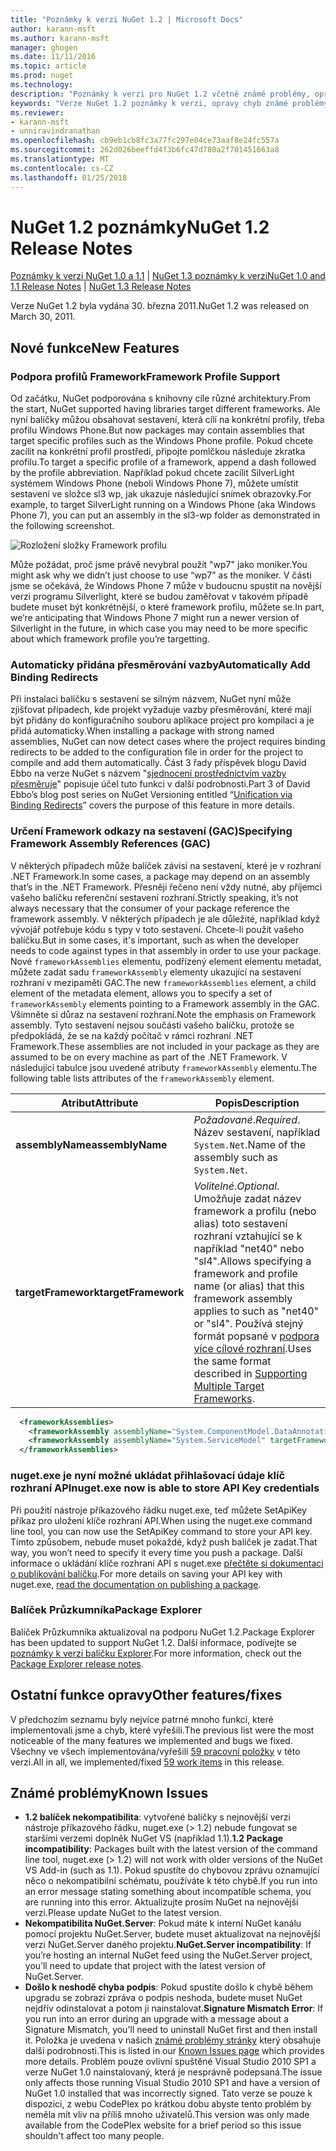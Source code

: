 ```yaml
---
title: "Poznámky k verzi NuGet 1.2 | Microsoft Docs"
author: karann-msft
ms.author: karann-msft
manager: ghogen
ms.date: 11/11/2016
ms.topic: article
ms.prod: nuget
ms.technology: 
description: "Poznámky k verzi pro NuGet 1.2 včetně známé problémy, opravy chyb, přidaných funkcí a chcete."
keywords: "Verze NuGet 1.2 poznámky k verzi, opravy chyb známé problémy, přidat funkce, chcete"
ms.reviewer:
- karann-msft
- unniravindranathan
ms.openlocfilehash: cb9eb1cb8fc3a77fc297e04ce73aaf8e24fc557a
ms.sourcegitcommit: 262d026beeffd4f3b6fc47d780a2f701451663a8
ms.translationtype: MT
ms.contentlocale: cs-CZ
ms.lasthandoff: 01/25/2018
---
```

# <a name="nuget-12-release-notes"></a><span data-ttu-id="93eed-104">NuGet 1.2 poznámky</span><span class="sxs-lookup"><span data-stu-id="93eed-104">NuGet 1.2 Release Notes</span></span>

<span data-ttu-id="93eed-105">[Poznámky k verzi NuGet 1.0 a 1.1](../release-notes/nuget-1.1.md) | [NuGet 1.3 poznámky k verzi](../release-notes/nuget-1.3.md)</span><span class="sxs-lookup"><span data-stu-id="93eed-105">[NuGet 1.0 and 1.1 Release Notes](../release-notes/nuget-1.1.md) | [NuGet 1.3 Release Notes](../release-notes/nuget-1.3.md)</span></span>

<span data-ttu-id="93eed-106">Verze NuGet 1.2 byla vydána 30. března 2011.</span><span class="sxs-lookup"><span data-stu-id="93eed-106">NuGet 1.2 was released on March 30, 2011.</span></span>

## <a name="new-features"></a><span data-ttu-id="93eed-107">Nové funkce</span><span class="sxs-lookup"><span data-stu-id="93eed-107">New Features</span></span>

### <a name="framework-profile-support"></a><span data-ttu-id="93eed-108">Podpora profilů Framework</span><span class="sxs-lookup"><span data-stu-id="93eed-108">Framework Profile Support</span></span>

<span data-ttu-id="93eed-109">Od začátku, NuGet podporována s knihovny cíle různé architektury.</span><span class="sxs-lookup"><span data-stu-id="93eed-109">From the start, NuGet supported having libraries target different frameworks.</span></span> <span data-ttu-id="93eed-110">Ale nyní balíčky můžou obsahovat sestavení, která cílí na konkrétní profily, třeba profilu Windows Phone.</span><span class="sxs-lookup"><span data-stu-id="93eed-110">But now packages may contain assemblies that target specific profiles such as the Windows Phone profile.</span></span> <span data-ttu-id="93eed-111">Pokud chcete zacílit na konkrétní profil prostředí, připojte pomlčkou následuje zkratka profilu.</span><span class="sxs-lookup"><span data-stu-id="93eed-111">To target a specific profile of a framework, append a dash followed by the profile abbreviation.</span></span> <span data-ttu-id="93eed-112">Například pokud chcete zacílit SilverLight systémem Windows Phone (neboli Windows Phone 7), můžete umístit sestavení ve složce sl3 wp, jak ukazuje následující snímek obrazovky.</span><span class="sxs-lookup"><span data-stu-id="93eed-112">For example, to target SilverLight running on a Windows Phone (aka Windows Phone 7), you can put an assembly in the sl3-wp folder as demonstrated in the following screenshot.</span></span>

![Rozložení složky Framework profilu](./media/framework-profile-support.png)

<span data-ttu-id="93eed-114">Může požádat, proč jsme právě nevybral použít "wp7" jako moniker.</span><span class="sxs-lookup"><span data-stu-id="93eed-114">You might ask why we didn’t just choose to use “wp7” as the moniker.</span></span> <span data-ttu-id="93eed-115">V části jsme se očekává, že Windows Phone 7 může v budoucnu spustit na novější verzi programu Silverlight, které se budou zaměřovat v takovém případě budete muset být konkrétnější, o které framework profilu, můžete se.</span><span class="sxs-lookup"><span data-stu-id="93eed-115">In part, we’re anticipating that Windows Phone 7 might run a newer version of Silverlight in the future, in which case you may need to be more specific about which framework profile you’re targetting.</span></span>

### <a name="automatically-add-binding-redirects"></a><span data-ttu-id="93eed-116">Automaticky přidána přesměrování vazby</span><span class="sxs-lookup"><span data-stu-id="93eed-116">Automatically Add Binding Redirects</span></span>

<span data-ttu-id="93eed-117">Při instalaci balíčku s sestavení se silným názvem, NuGet nyní může zjišťovat případech, kde projekt vyžaduje vazby přesměrování, které mají být přidány do konfiguračního souboru aplikace project pro kompilaci a je přidá automaticky.</span><span class="sxs-lookup"><span data-stu-id="93eed-117">When installing a package with strong named assemblies, NuGet can now detect cases where the project requires binding redirects to be added to the configuration file in order for the project to compile and add them automatically.</span></span> <span data-ttu-id="93eed-118">Část 3 řady příspěvek blogu David Ebbo na verze NuGet s názvem "[sjednocení prostřednictvím vazby přesměruje](http://blog.davidebbo.com/2011/01/nuget-versioning-part-3-unification-via.html)" popisuje účel tuto funkci v další podrobnosti.</span><span class="sxs-lookup"><span data-stu-id="93eed-118">Part 3 of David Ebbo’s blog post series on NuGet Versioning entitled “[Unification via Binding Redirects](http://blog.davidebbo.com/2011/01/nuget-versioning-part-3-unification-via.html)” covers the purpose of this feature in more details.</span></span>

<a name="framework-assembly-refs"></a>

### <a name="specifying-framework-assembly-references-gac"></a><span data-ttu-id="93eed-119">Určení Framework odkazy na sestavení (GAC)</span><span class="sxs-lookup"><span data-stu-id="93eed-119">Specifying Framework Assembly References (GAC)</span></span>

<span data-ttu-id="93eed-120">V některých případech může balíček závisí na sestavení, které je v rozhraní .NET Framework.</span><span class="sxs-lookup"><span data-stu-id="93eed-120">In some cases, a package may depend on an assembly that’s in the .NET Framework.</span></span> <span data-ttu-id="93eed-121">Přesněji řečeno není vždy nutné, aby příjemci vašeho balíčku referenční sestavení rozhraní.</span><span class="sxs-lookup"><span data-stu-id="93eed-121">Strictly speaking, it’s not always necessary that the consumer of your package reference the framework assembly.</span></span> <span data-ttu-id="93eed-122">V některých případech je ale důležité, například když vývojář potřebuje kódu s typy v toto sestavení. Chcete-li použít vašeho balíčku.</span><span class="sxs-lookup"><span data-stu-id="93eed-122">But in some cases, it's important, such as when the developer needs to code against types in that assembly in order to use your package.</span></span> <span data-ttu-id="93eed-123">Nové `frameworkAssemblies` elementu, podřízený element elementu metadat, můžete zadat sadu `frameworkAssembly` elementy ukazující na sestavení rozhraní v mezipaměti GAC.</span><span class="sxs-lookup"><span data-stu-id="93eed-123">The new `frameworkAssemblies` element, a child element of the metadata element, allows you to specify a set of `frameworkAssembly` elements pointing to a Framework assembly in the GAC.</span></span> <span data-ttu-id="93eed-124">Všimněte si důraz na sestavení rozhraní.</span><span class="sxs-lookup"><span data-stu-id="93eed-124">Note the emphasis on Framework assembly.</span></span>
<span data-ttu-id="93eed-125">Tyto sestavení nejsou součástí vašeho balíčku, protože se předpokládá, že se na každý počítač v rámci rozhraní .NET Framework.</span><span class="sxs-lookup"><span data-stu-id="93eed-125">These assemblies are not included in your package as they are assumed to be on every machine  as part of the .NET Framework.</span></span> <span data-ttu-id="93eed-126">V následující tabulce jsou uvedené atributy `frameworkAssembly` elementu.</span><span class="sxs-lookup"><span data-stu-id="93eed-126">The following table lists attributes of the `frameworkAssembly` element.</span></span>


|<span data-ttu-id="93eed-127">Atribut</span><span class="sxs-lookup"><span data-stu-id="93eed-127">Attribute</span></span> |<span data-ttu-id="93eed-128">Popis</span><span class="sxs-lookup"><span data-stu-id="93eed-128">Description</span></span>|
|----------------|-----------|
|<span data-ttu-id="93eed-129">**assemblyName**</span><span class="sxs-lookup"><span data-stu-id="93eed-129">**assemblyName**</span></span>|<span data-ttu-id="93eed-130">*Požadované*.</span><span class="sxs-lookup"><span data-stu-id="93eed-130">*Required*.</span></span> <span data-ttu-id="93eed-131">Název sestavení, například `System.Net`.</span><span class="sxs-lookup"><span data-stu-id="93eed-131">Name of the assembly such as `System.Net`.</span></span>|
|<span data-ttu-id="93eed-132">**targetFramework**</span><span class="sxs-lookup"><span data-stu-id="93eed-132">**targetFramework**</span></span>|<span data-ttu-id="93eed-133">*Volitelné*.</span><span class="sxs-lookup"><span data-stu-id="93eed-133">*Optional*.</span></span> <span data-ttu-id="93eed-134">Umožňuje zadat název framework a profilu (nebo alias) toto sestavení rozhraní vztahující se k například "net40" nebo "sl4".</span><span class="sxs-lookup"><span data-stu-id="93eed-134">Allows specifying a framework and profile name (or alias) that this framework assembly applies to such as "net40" or "sl4".</span></span> <span data-ttu-id="93eed-135">Používá stejný formát popsané v [podpora více cílové rozhraní](../create-packages/supporting-multiple-target-frameworks.md).</span><span class="sxs-lookup"><span data-stu-id="93eed-135">Uses the same format described in [Supporting Multiple Target Frameworks](../create-packages/supporting-multiple-target-frameworks.md).</span></span>|

```xml
  <frameworkAssemblies>
    <frameworkAssembly assemblyName="System.ComponentModel.DataAnnotations" targetFramework="net40" />
    <frameworkAssembly assemblyName="System.ServiceModel" targetFramework="net40" />
  </frameworkAssemblies>
```

### <a name="nugetexe-now-is-able-to-store-api-key-credentials"></a><span data-ttu-id="93eed-136">nuget.exe je nyní možné ukládat přihlašovací údaje klíč rozhraní API</span><span class="sxs-lookup"><span data-stu-id="93eed-136">nuget.exe now is able to store API Key credentials</span></span>

<span data-ttu-id="93eed-137">Při použití nástroje příkazového řádku nuget.exe, teď můžete SetApiKey příkaz pro uložení klíče rozhraní API.</span><span class="sxs-lookup"><span data-stu-id="93eed-137">When using the nuget.exe command line tool, you can now use the SetApiKey command to store your API key.</span></span> <span data-ttu-id="93eed-138">Tímto způsobem, nebude muset pokaždé, když push balíček je zadat.</span><span class="sxs-lookup"><span data-stu-id="93eed-138">That way, you won’t need to specify it every time you push a package.</span></span> <span data-ttu-id="93eed-139">Další informace o ukládání klíče rozhraní API s nuget.exe [přečtěte si dokumentaci o publikování balíčku](../create-packages/publish-a-package.md).</span><span class="sxs-lookup"><span data-stu-id="93eed-139">For more details on saving your API key with nuget.exe, [read the documentation on publishing a package](../create-packages/publish-a-package.md).</span></span>

### <a name="package-explorer"></a><span data-ttu-id="93eed-140">Balíček Průzkumníka</span><span class="sxs-lookup"><span data-stu-id="93eed-140">Package Explorer</span></span>
<span data-ttu-id="93eed-141">Balíček Průzkumníka aktualizoval na podporu NuGet 1.2.</span><span class="sxs-lookup"><span data-stu-id="93eed-141">Package Explorer has been updated to support NuGet 1.2.</span></span> <span data-ttu-id="93eed-142">Další informace, podívejte se [poznámky k verzi balíčku Explorer](http://nuget.codeplex.com/wikipage?title=New%20features%20in%20NuGet%20Package%20Explorer%201.0).</span><span class="sxs-lookup"><span data-stu-id="93eed-142">For more information, check out the [Package Explorer release notes](http://nuget.codeplex.com/wikipage?title=New%20features%20in%20NuGet%20Package%20Explorer%201.0).</span></span>

## <a name="other-featuresfixes"></a><span data-ttu-id="93eed-143">Ostatní funkce opravy</span><span class="sxs-lookup"><span data-stu-id="93eed-143">Other features/fixes</span></span>

<span data-ttu-id="93eed-144">V předchozím seznamu byly nejvíce patrné mnoho funkcí, které implementovali jsme a chyb, které vyřešili.</span><span class="sxs-lookup"><span data-stu-id="93eed-144">The previous list were the most noticeable of the many features we implemented and bugs we fixed.</span></span> <span data-ttu-id="93eed-145">Všechny ve všech implementována/vyřešili [59 pracovní položky](http://nuget.codeplex.com/workitem/list/advanced?keyword=&status=All&type=All&priority=All&release=NuGet%201.2&assignedTo=All&component=All&sortField=Votes&sortDirection=Descending&page=0) v této verzi.</span><span class="sxs-lookup"><span data-stu-id="93eed-145">All in all, we implemented/fixed [59 work items](http://nuget.codeplex.com/workitem/list/advanced?keyword=&status=All&type=All&priority=All&release=NuGet%201.2&assignedTo=All&component=All&sortField=Votes&sortDirection=Descending&page=0) in this release.</span></span>

## <a name="known-issues"></a><span data-ttu-id="93eed-146">Známé problémy</span><span class="sxs-lookup"><span data-stu-id="93eed-146">Known Issues</span></span>

* <span data-ttu-id="93eed-147">**1.2 balíček nekompatibilita**: vytvořené balíčky s nejnovější verzi nástroje příkazového řádku, nuget.exe (> 1.2) nebude fungovat se staršími verzemi doplněk NuGet VS (například 1.1).</span><span class="sxs-lookup"><span data-stu-id="93eed-147">**1.2 Package incompatibility**: Packages built with the latest version of the command line tool, nuget.exe (> 1.2) will not work with older versions of the NuGet VS Add-in (such as 1.1).</span></span> <span data-ttu-id="93eed-148">Pokud spustíte do chybovou zprávu oznamující něco o nekompatibilní schématu, používáte k této chybě.</span><span class="sxs-lookup"><span data-stu-id="93eed-148">If you run into an error message stating something about incompatible schema, you are running into this error.</span></span> <span data-ttu-id="93eed-149">Aktualizujte prosím NuGet na nejnovější verzi.</span><span class="sxs-lookup"><span data-stu-id="93eed-149">Please update NuGet to the latest version.</span></span>
* <span data-ttu-id="93eed-150">**Nekompatibilita NuGet.Server**: Pokud máte k interní NuGet kanálu pomocí projektu NuGet.Server, budete muset aktualizovat na nejnovější verzi NuGet.Server daného projektu.</span><span class="sxs-lookup"><span data-stu-id="93eed-150">**NuGet.Server incompatibility**: If you’re hosting an internal NuGet feed using the NuGet.Server project, you’ll need to update that project with the latest version of NuGet.Server.</span></span>
* <span data-ttu-id="93eed-151">**Došlo k neshodě chyba podpis**: Pokud spustíte došlo k chybě během upgradu se zobrazí zpráva o podpis neshoda, budete muset NuGet nejdřív odinstalovat a potom ji nainstalovat.</span><span class="sxs-lookup"><span data-stu-id="93eed-151">**Signature Mismatch Error**: If you run into an error during an upgrade with a message about a Signature Mismatch, you'll need to uninstall NuGet first and then install it.</span></span> <span data-ttu-id="93eed-152">Položka je uvedena v našich [známé problémy stránky](../release-notes/Known-Issues.md) který obsahuje další podrobnosti.</span><span class="sxs-lookup"><span data-stu-id="93eed-152">This is listed in our [Known Issues page](../release-notes/Known-Issues.md) which provides more details.</span></span> <span data-ttu-id="93eed-153">Problém pouze ovlivní spuštěné Visual Studio 2010 SP1 a verze NuGet 1.0 nainstalovaný, která je nesprávně podepsaná.</span><span class="sxs-lookup"><span data-stu-id="93eed-153">The issue only affects those running Visual Studio 2010 SP1 and have a version of NuGet 1.0 installed that was incorrectly signed.</span></span> <span data-ttu-id="93eed-154">Tato verze se pouze k dispozici, z webu CodePlex po krátkou dobu abyste tento problém by neměla mít vliv na příliš mnoho uživatelů.</span><span class="sxs-lookup"><span data-stu-id="93eed-154">This version was only made available from the CodePlex website for a brief period so this issue shouldn't affect too many people.</span></span>